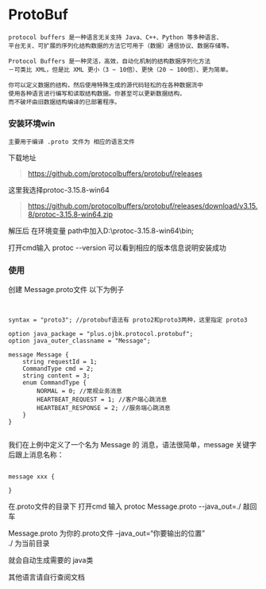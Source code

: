 # ProtoBuf 
    
    protocol buffers 是一种语言无关支持 Java、C++、Python 等多种语言、
    平台无关、可扩展的序列化结构数据的方法它可用于（数据）通信协议、数据存储等。

    Protocol Buffers 是一种灵活，高效，自动化机制的结构数据序列化方法
    －可类比 XML，但是比 XML 更小（3 ~ 10倍）、更快（20 ~ 100倍）、更为简单。

    你可以定义数据的结构，然后使用特殊生成的源代码轻松的在各种数据流中
    使用各种语言进行编写和读取结构数据。你甚至可以更新数据结构，
    而不破坏由旧数据结构编译的已部署程序。


### 安装环境win

    主要用于编译 .proto 文件为 相应的语言文件

下载地址
>https://github.com/protocolbuffers/protobuf/releases

这里我选择protoc-3.15.8-win64
>https://github.com/protocolbuffers/protobuf/releases/download/v3.15.8/protoc-3.15.8-win64.zip

解压后 在环境变量 path中加入D:\protoc-3.15.8-win64\bin;

打开cmd输入 protoc --version  可以看到相应的版本信息说明安装成功

### 使用

创建 Message.proto文件 以下为例子

```aidl


syntax = "proto3"; //protobuf语法有 proto2和proto3两种，这里指定 proto3

option java_package = "plus.ojbk.protocol.protobuf";
option java_outer_classname = "Message";

message Message {
    string requestId = 1;
    CommandType cmd = 2;
    string content = 3;
    enum CommandType {
        NORMAL = 0; //常规业务消息
        HEARTBEAT_REQUEST = 1; //客户端心跳消息
        HEARTBEAT_RESPONSE = 2; //服务端心跳消息
    }
}


```

我们在上例中定义了一个名为 Message 的 消息，语法很简单，message 关键字后跟上消息名称：

```aidl

message xxx {

}

```

在.proto文件的目录下 打开cmd 输入 protoc Message.proto --java_out=./   敲回车


Message.proto 为你的.proto文件
–java_out=“你要输出的位置”    
./ 为当前目录


就会自动生成需要的 java类 

其他语言请自行查阅文档

